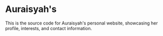 # Auraisyah's

This is the source code for Auraisyah's personal website, showcasing her profile, interests, and contact information.
